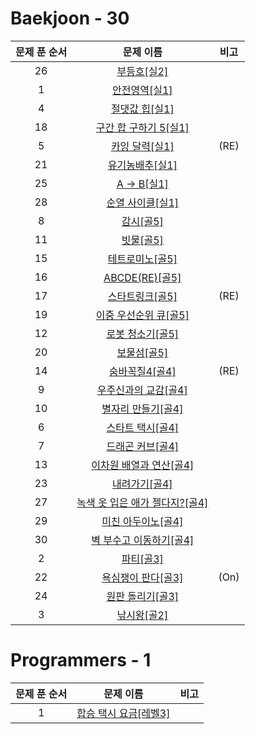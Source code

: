 # Baekjoon - 30
|문제 푼 순서|문제 이름|비고|
|:---:|:---:|:---:|
|26|[부등호[실2]](https://www.acmicpc.net/problem/2529)|
|1|[안전영역[실1]](https://www.acmicpc.net/problem/2468)|
|4|[절댓값 힙[실1]](https://www.acmicpc.net/problem/11286)|
|18|[구간 합 구하기 5[실1]](https://www.acmicpc.net/problem/11660)|
|5|[카잉 달력[실1]](https://www.acmicpc.net/problem/6064)|(RE)|
|21|[유기농배추[실1]](https://www.acmicpc.net/problem/1012)|
|25|[A -> B[실1]](https://www.acmicpc.net/problem/16953)|
|28|[순열 사이클[실1]](https://www.acmicpc.net/problem/10451)|
|8|[감시[골5]](https://www.acmicpc.net/problem/15683)|
|11|[빗물[골5]](https://www.acmicpc.net/problem/14719)|
|15|[테트로미노[골5]](https://www.acmicpc.net/problem/14500)|
|16|[ABCDE(RE)[골5]](https://www.acmicpc.net/problem/13023)|
|17|[스타트링크[골5]](https://www.acmicpc.net/problem/5014)|(RE)|
|19|[이중 우선순위 큐[골5]](https://www.acmicpc.net/problem/7662)|
|12|[로봇 청소기[골5]](https://www.acmicpc.net/problem/14503)|
|20|[보물섬[골5]](https://www.acmicpc.net/problem/2589)|
|14|[숨바꼭질4[골4]](https://www.acmicpc.net/problem/13913)|(RE)|
|9|[우주신과의 교감[골4]](https://www.acmicpc.net/problem/1774)|
|10|[별자리 만들기[골4]](https://www.acmicpc.net/problem/4386)|
|6|[스타트 택시[골4]](https://www.acmicpc.net/problem/19238)|
|7|[드래곤 커브[골4]](https://www.acmicpc.net/problem/15685)|
|13|[이차원 배열과 연산[골4]](https://www.acmicpc.net/problem/17140)|
|23|[내려가기[골4]](https://www.acmicpc.net/problem/2096)|
|27|[녹색 옷 입은 애가 젤다지?[골4]](https://www.acmicpc.net/problem/4485)|
|29|[미친 아두이노[골4]](https://www.acmicpc.net/problem/8972)|
|30|[벽 부수고 이동하기[골4]](https://www.acmicpc.net/problem/2206)|
|2|[파티[골3]](https://www.acmicpc.net/problem/1238)|
|22|[욕심쟁이 판다[골3]](https://www.acmicpc.net/problem/1937)|(On)|
|24|[원판 돌리기[골3]](https://www.acmicpc.net/problem/17822)||
|3|[낚시왕[골2]](https://www.acmicpc.net/problem/17143)|

# Programmers - 1

|문제 푼 순서|문제 이름|비고|
|:---:|:---:|:---:|
|1|[합승 택시 요금[레벨3]](https://programmers.co.kr/learn/courses/30/lessons/72413) |
